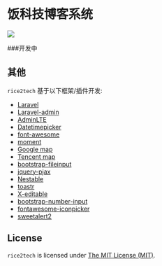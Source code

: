# **饭科技博客系统**  


<a href="https://travis-ci.org/SiriusTseng/rice2tech">
<img src="https://travis-ci.org/SiriusTseng/rice2tech.svg?branch=dev-laravel">
</a>


###开发中

其他
------------
`rice2tech` 基于以下框架/插件开发:
+ [Laravel](https://laravel.com/)
+ [Laravel-admin](https://laravel-admin.org)
+ [AdminLTE](https://almsaeedstudio.com/)
+ [Datetimepicker](http://eonasdan.github.io/bootstrap-datetimepicker/)
+ [font-awesome](http://fontawesome.io)
+ [moment](http://momentjs.com/)
+ [Google map](https://www.google.com/maps)
+ [Tencent map](http://lbs.qq.com/)
+ [bootstrap-fileinput](https://github.com/kartik-v/bootstrap-fileinput)
+ [jquery-pjax](https://github.com/defunkt/jquery-pjax)
+ [Nestable](http://dbushell.github.io/Nestable/)
+ [toastr](http://codeseven.github.io/toastr/)
+ [X-editable](http://github.com/vitalets/x-editable)
+ [bootstrap-number-input](https://github.com/wpic/bootstrap-number-input)
+ [fontawesome-iconpicker](https://github.com/itsjavi/fontawesome-iconpicker)
+ [sweetalert2](https://github.com/sweetalert2/sweetalert2)  

License
------------
`rice2tech` is licensed under [The MIT License (MIT)](LICENSE).

